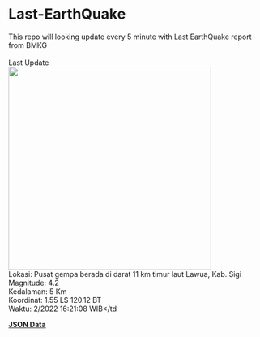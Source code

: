 # Last-EarthQuake
This repo will looking update every 5 minute with Last EarthQuake report from BMKG
<br>
<br>
Last Update
<br>
<img src="https://ews.bmkg.go.id/TEWS/data/20221222162108.mmi.jpg" width="400"/>
<br>
Lokasi: Pusat gempa berada di darat 11 km timur laut Lawua, Kab. Sigi <br>
Magnitude: 4.2 <br>
Kedalaman: 5 Km <br>
Koordinat: 1.55 LS 120.12 BT <br>
Waktu: 2/2022 16:21:08 WIB</td <br>

<a href="./data/data.json">**JSON Data**</a>

